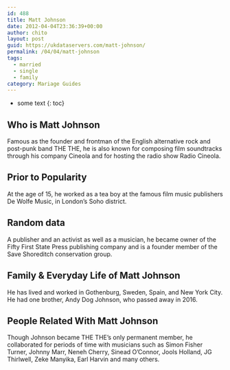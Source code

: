 ```yaml
---
id: 488
title: Matt Johnson
date: 2012-04-04T23:36:39+00:00
author: chito
layout: post
guid: https://ukdataservers.com/matt-johnson/
permalink: /04/04/matt-johnson  
tags:
  - married
  - single
  - family
category: Mariage Guides
---
```


* some text
{: toc}


## Who is  Matt Johnson
                  
                  
                  
Famous as the founder and frontman of the English alternative rock and post-punk band THE THE, he is also known for composing film soundtracks through his company Cineola and for hosting the radio show Radio Cineola.
                  
                
                
                
## Prior to Popularity 
                  
                  
                  
At the age of 15, he worked as a tea boy at the famous film music publishers De Wolfe Music, in London’s Soho district.
                  
                
                
                
## Random data 
                  
                  
                  
A publisher and an activist as well as a musician, he became owner of the Fifty First State Press publishing company and is a founder member of the Save Shoreditch conservation group.
                  
                
                
                
## Family & Everyday Life of Matt Johnson
                  
                  
                  
He has lived and worked in Gothenburg, Sweden, Spain, and New York City. He had one brother, Andy Dog Johnson, who passed away in 2016.
                  
                
                
                
## People Related With  Matt Johnson
                  
                  
                  
Though Johnson became THE THE&#8217;s only permanent member, he collaborated for periods of time with musicians such as Simon Fisher Turner, Johnny Marr, Neneh Cherry, Sinead O&#8217;Connor, Jools Holland, JG Thirlwell, Zeke Manyika, Earl Harvin and many others.
                  
                
              
            
          
          
          
    
    
  
